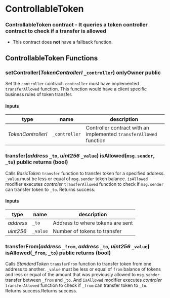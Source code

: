 # ControllableToken

### ControllableToken contract - It queries a token controller contract to check if a transfer is allowed 

- This contract does **not** have a fallback function.

## ControllableToken Functions

### setController(*TokenControllerI* `_controller`) onlyOwner public

Set the `controller` contract. `controller` must have implemented `transferAllowed` function. This function would have a client specific business rules of token transfer. 

#### Inputs

| type      | name     | description      |
| --------- | -------- | ---------------- |
| *TokenControllerI* | `_controller` | Controller contract with an implemented `transferAllowed` function |


### transfer(*address* `_to`, *uint256* `_value`) isAllowed(`msg.sender`, `_to`) public returns (bool)

Calls *BasicToken* `transfer` function to transfer token for a specified address. `_value` must be less or equal of `msg.sender` token balance. `isAllowed` modifier executes *controler* `transferAllowed` function to check if `msg.sender` can transfer token to `_to`. Returns success.

#### Inputs

| type      | name     | description      |
| --------- | -------- | ---------------- |
| *address* | `_to` | Address to where tokens are sent |
| *uint256* | `_value` | Number of tokens to transfer |

### transferFrom(*address* `_from`, *address* `_to`, *uint256* `_value`) isAllowed(`_from`, `_to`) public returns (bool)

Calls *StandardToken* `transferFrom` function to transfer token from one address to another. `_value` must be less or equal of `from` balance of tokens and less or equal of the amount that was previously allowed to `msg.sender` transfer between `_from` and `_to`. And `isAllowed` modifier executes *controler* `transferAllowed` function to check if `_from` can transfer token to `_to`. Returns success.Returns success.
